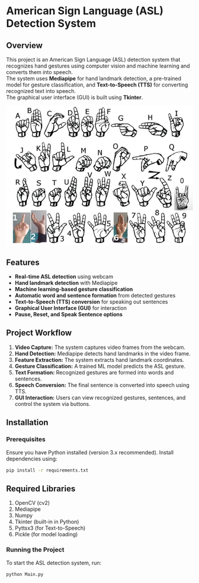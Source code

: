 # American Sign Language (ASL) Detection System

## Overview
This project is an American Sign Language (ASL) detection system that recognizes hand gestures using computer vision and machine learning and converts them into speech.  
The system uses **Mediapipe** for hand landmark detection, a pre-trained model for gesture classification, and **Text-to-Speech (TTS)** for converting recognized text into speech.  
The graphical user interface (GUI) is built using **Tkinter**.

![ASL Detection](ReadmeAssets/ASL_&_custom_hand_sign.jpg)

## Features
- **Real-time ASL detection** using webcam  
- **Hand landmark detection** with Mediapipe  
- **Machine learning-based gesture classification**  
- **Automatic word and sentence formation** from detected gestures  
- **Text-to-Speech (TTS) conversion** for speaking out sentences  
- **Graphical User Interface (GUI)** for interaction  
- **Pause, Reset, and Speak Sentence options**  

## Project Workflow
1. **Video Capture:** The system captures video frames from the webcam.  
2. **Hand Detection:** Mediapipe detects hand landmarks in the video frame.  
3. **Feature Extraction:** The system extracts hand landmark coordinates.  
4. **Gesture Classification:** A trained ML model predicts the ASL gesture.  
5. **Text Formation:** Recognized gestures are formed into words and sentences.  
6. **Speech Conversion:** The final sentence is converted into speech using TTS.  
7. **GUI Interaction:** Users can view recognized gestures, sentences, and control the system via buttons.  


## Installation

### Prerequisites
Ensure you have Python installed (version 3.x recommended). Install dependencies using:  
```bash
pip install -r requirements.txt
```
## Required Libraries
1. OpenCV (cv2)
2. Mediapipe
3. Numpy
4. Tkinter (built-in in Python)
5. Pyttsx3 (for Text-to-Speech)
6. Pickle (for model loading)

### Running the Project
To start the ASL detection system, run:
```bash
python Main.py
```
